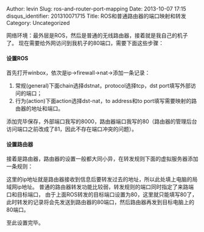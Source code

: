 Author: levin
Slug: ros-and-router-port-mapping
Date: 2013-10-07 17:15
disqus_identifier: 201310071715
Title: ROS和普通路由器的端口映射和转发
Category: Uncategorized

网络环境：最外层是ROS，然后是普通的无线路由器，接着就是我自己的机子了。
现在需要给外网访问到我机子的80端口<!-- more -->，需要下面这些步骤：

#### 设置ROS

首先打开winbox，依次是ip->firewall->nat->添加一条记录：

1. 常规(general)下面chain选择dstnat，protocol选择tcp，dst port填写外部访问的端口；
2. 行为(action)下面action选择dst-nat，to address和to port填写需要映射的路由器的地址和端口。

添加完毕保存，外部端口我写的8000，路由器端口我写的80（路由器的管理后台访问端口之前改成了81，因此不存在端口冲突的问题）。

#### 设置路由器

接着是路由器，路由器的设置一般都大同小异，在转发规则下面的虚拟服务器添加一条规则：

这里的ip地址就是路由器接收到信息后要转发过去的地址，所以此处填上电脑的局域网ip地址。
普通的路由器转发功能比较弱，转发规则的端口同时指定了来路端口和目标端口，
由于上面ROS转发的目标端口设置为80，这里就只能填写80了，
此时转发的记录将会先发送到路由器的80端口，然后路由器再发到目标电脑上的80端口。

至此设置完毕。
